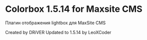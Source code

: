 Colorbox 1.5.14 for Maxsite CMS
===============================
Плагин отображения lightbox для MaxSite CMS

Created by DRiVER
Updated to 1.5.14 by LeoXCoder